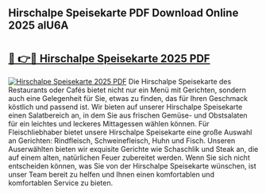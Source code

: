 ## Hirschalpe Speisekarte PDF Download Online 2025 alU6A

# <h2><a href="http://gcdg42.nevu.top/?p=Hirschalpe+Speisekarte">🔗 👉🔴 Hirschalpe Speisekarte 2025 PDF</a></h2>

[![Hirschalpe Speisekarte 2025 PDF](https://i.imgur.com/dBaPXMq.png)](http://gcdg42.nevu.top/?p=Hirschalpe+Speisekarte)
Die Hirschalpe Speisekarte des Restaurants oder Cafés bietet nicht nur ein Menü mit Gerichten, sondern auch eine Gelegenheit für Sie, etwas zu finden, das für Ihren Geschmack köstlich und passend ist. Wir bieten auf unserer Hirschalpe Speisekarte einen Salatbereich an, in dem Sie aus frischen Gemüse- und Obstsalaten für ein leichtes und leckeres Mittagessen wählen können. Für Fleischliebhaber bietet unsere Hirschalpe Speisekarte eine große Auswahl an Gerichten: Rindfleisch, Schweinefleisch, Huhn und Fisch. Unseren Auserwählten bieten wir exquisite Gerichte wie Schaschlik und Steak an, die auf einem alten, natürlichen Feuer zubereitet werden. Wenn Sie sich nicht entscheiden können, was Sie von der Hirschalpe Speisekarte wünschen, ist unser Team bereit zu helfen und Ihnen einen komfortablen und komfortablen Service zu bieten.

